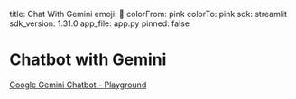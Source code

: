 title: Chat With Gemini
emoji: 🤖
colorFrom: pink
colorTo: pink
sdk: streamlit
sdk_version: 1.31.0
app_file: app.py
pinned: false

# Chatbot with Gemini

[Google Gemini Chatbot - Playground](https://huggingface.co/spaces/thivav/chat_with_gemini)
